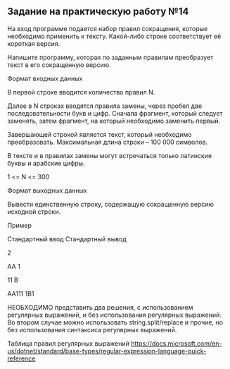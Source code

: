 ## Задание на практическую работу №14
На вход программе подается набор правил сокращения, которые необходимо применить к тексту. Какой-либо строке соответствует её короткая версия.

Напишите программу, которая по заданным правилам преобразует текст в его сокращенную версию.

Формат входных данных

В первой строке вводится количество правил N.

Далее в N строках вводятся правила замены, через пробел две последовательности букв и цифр. Сначала фрагмент, который следует заменять, затем фрагмент, на который необходимо заменить первый.

Завершающей строкой является текст, который необходимо преобразовать. Максимальная длина строки – 100 000 символов.

В тексте и в правилах замены могут встречаться только латинские буквы и арабские цифры.

1 <= N <= 300

Формат выходных данных

Вывести единственную строку, содержащую сокращенную версию исходной строки.

Пример

Стандартный ввод Стандартный вывод

2

AA 1

11 B

AA111 1B1

НЕОБХОДИМО представить два решения, с использованием регулярных выражений, и без использования регулярных выражений. Во втором случае можно использовать string.split/replace и прочие, но без использования синтаксиса регулярных выражений.

Таблица правил регулярных выражений https://docs.microsoft.com/en-us/dotnet/standard/base-types/regular-expression-language-quick-reference